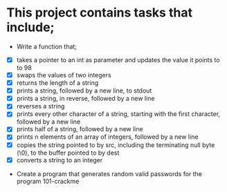 # This project contains tasks that include;

* Write a function that;
- [x] takes a pointer to an int as parameter and updates the value it points to to 98
- [x] swaps the values of two integers
- [x] returns the length of a string
- [x] prints a string, followed by a new line, to stdout
- [x] prints a string, in reverse, followed by a new line
- [x] reverses a string
- [x] prints every other character of a string, starting with the first character, followed by a new line
- [x] prints half of a string, followed by a new line
- [x] prints n elements of an array of integers, followed by a new line
- [x] copies the string pointed to by src, including the terminating null byte (\0), to the buffer pointed to by dest
- [x] converts a string to an integer 

* Create a program that generates random valid passwords for the program 101-crackme
